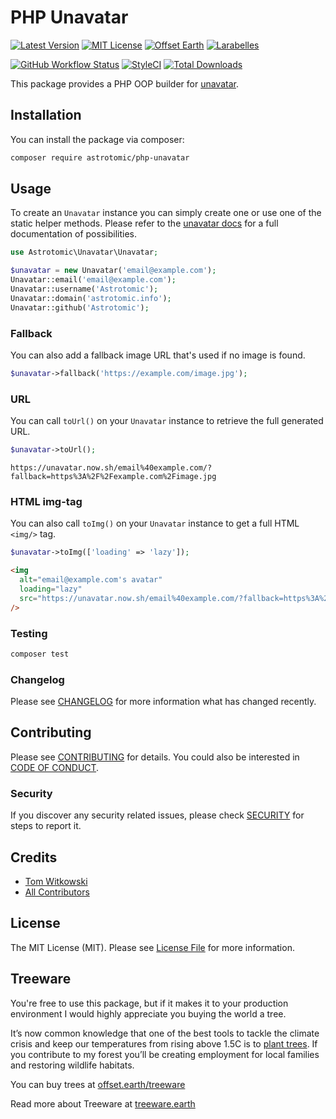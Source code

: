 # PHP Unavatar

[![Latest Version](http://img.shields.io/packagist/v/astrotomic/php-unavatar.svg?label=Release&style=for-the-badge)](https://packagist.org/packages/astrotomic/php-unavatar)
[![MIT License](https://img.shields.io/github/license/Astrotomic/php-unavatar.svg?label=License&color=blue&style=for-the-badge)](https://github.com/Astrotomic/php-unavatar/blob/master/LICENSE)
[![Offset Earth](https://img.shields.io/badge/Treeware-%F0%9F%8C%B3-green?style=for-the-badge)](https://offset.earth/treeware)
[![Larabelles](https://img.shields.io/badge/Larabelles-%F0%9F%A6%84-lightpink?style=for-the-badge)](https://www.larabelles.com/)

[![GitHub Workflow Status](https://img.shields.io/github/workflow/status/Astrotomic/php-unavatar/run-tests?style=flat-square&logoColor=white&logo=github&label=Tests)](https://github.com/Astrotomic/php-unavatar/actions?query=workflow%3Arun-tests)
[![StyleCI](https://styleci.io/repos/242236468/shield)](https://styleci.io/repos/242236468)
[![Total Downloads](https://img.shields.io/packagist/dt/astrotomic/php-unavatar.svg?label=Downloads&style=flat-square)](https://packagist.org/packages/astrotomic/php-unavatar)

This package provides a PHP OOP builder for [unavatar](https://unavatar.now.sh).

## Installation

You can install the package via composer:

```bash
composer require astrotomic/php-unavatar
```

## Usage

To create an `Unavatar` instance you can simply create one or use one of the static helper methods.
Please refer to the [unavatar docs](https://unavatar.now.sh/) for a full documentation of possibilities.

```php
use Astrotomic\Unavatar\Unavatar;

$unavatar = new Unavatar('email@example.com');
Unavatar::email('email@example.com');
Unavatar::username('Astrotomic');
Unavatar::domain('astrotomic.info');
Unavatar::github('Astrotomic');
```

### Fallback

You can also add a fallback image URL that's used if no image is found.

```php
$unavatar->fallback('https://example.com/image.jpg');
```

### URL

You can call `toUrl()` on your `Unavatar` instance to retrieve the full generated URL.

```php
$unavatar->toUrl();
```

```
https://unavatar.now.sh/email%40example.com/?fallback=https%3A%2F%2Fexample.com%2Fimage.jpg
```

### HTML img-tag

You can also call `toImg()` on your `Unavatar` instance to get a full HTML `<img/>` tag.

```php
$unavatar->toImg(['loading' => 'lazy']);
```

```html
<img
  alt="email@example.com's avatar"
  loading="lazy"
  src="https://unavatar.now.sh/email%40example.com/?fallback=https%3A%2F%2Fexample.com%2Fimage.jpg"
/>
```

### Testing

```bash
composer test
```

### Changelog

Please see [CHANGELOG](CHANGELOG.md) for more information what has changed recently.

## Contributing

Please see [CONTRIBUTING](https://github.com/Astrotomic/.github/blob/master/CONTRIBUTING.md) for details. You could also be interested in [CODE OF CONDUCT](https://github.com/Astrotomic/.github/blob/master/CODE_OF_CONDUCT.md).

### Security

If you discover any security related issues, please check [SECURITY](https://github.com/Astrotomic/.github/blob/master/SECURITY.md) for steps to report it.

## Credits

- [Tom Witkowski](https://github.com/Gummibeer)
- [All Contributors](../../contributors)

## License

The MIT License (MIT). Please see [License File](LICENSE.md) for more information.

## Treeware

You're free to use this package, but if it makes it to your production environment I would highly appreciate you buying the world a tree.

It’s now common knowledge that one of the best tools to tackle the climate crisis and keep our temperatures from rising above 1.5C is to [plant trees](https://www.bbc.co.uk/news/science-environment-48870920). If you contribute to my forest you’ll be creating employment for local families and restoring wildlife habitats.

You can buy trees at [offset.earth/treeware](https://plant.treeware.earth/Astrotomic/php-unavatar)

Read more about Treeware at [treeware.earth](https://treeware.earth)
